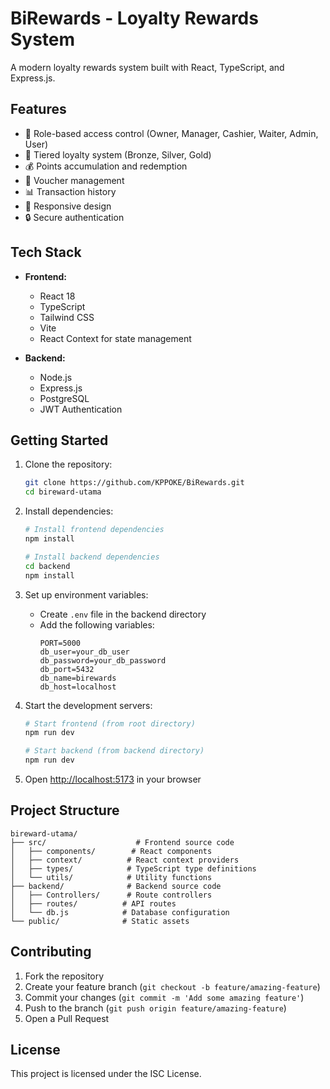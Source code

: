 # BiRewards - Loyalty Rewards System

A modern loyalty rewards system built with React, TypeScript, and Express.js.

## Features

- 🎯 Role-based access control (Owner, Manager, Cashier, Waiter, Admin, User)
- 💎 Tiered loyalty system (Bronze, Silver, Gold)
- 💰 Points accumulation and redemption
- 🎁 Voucher management
- 📊 Transaction history
- 📱 Responsive design
- 🔒 Secure authentication

## Tech Stack

- **Frontend:**
  - React 18
  - TypeScript
  - Tailwind CSS
  - Vite
  - React Context for state management

- **Backend:**
  - Node.js
  - Express.js
  - PostgreSQL
  - JWT Authentication

## Getting Started

1. Clone the repository:
   ```bash
   git clone https://github.com/KPPOKE/BiRewards.git
   cd bireward-utama
   ```

2. Install dependencies:
   ```bash
   # Install frontend dependencies
   npm install

   # Install backend dependencies
   cd backend
   npm install
   ```

3. Set up environment variables:
   - Create `.env` file in the backend directory
   - Add the following variables:
     ```
     PORT=5000
     db_user=your_db_user
     db_password=your_db_password
     db_port=5432
     db_name=birewards
     db_host=localhost
     ```

4. Start the development servers:
   ```bash
   # Start frontend (from root directory)
   npm run dev

   # Start backend (from backend directory)
   npm run dev
   ```

5. Open [http://localhost:5173](http://localhost:5173) in your browser

## Project Structure

```
bireward-utama/
├── src/                    # Frontend source code
│   ├── components/        # React components
│   ├── context/          # React context providers
│   ├── types/            # TypeScript type definitions
│   └── utils/            # Utility functions
├── backend/              # Backend source code
│   ├── Controllers/      # Route controllers
│   ├── routes/          # API routes
│   └── db.js            # Database configuration
└── public/              # Static assets
```

## Contributing

1. Fork the repository
2. Create your feature branch (`git checkout -b feature/amazing-feature`)
3. Commit your changes (`git commit -m 'Add some amazing feature'`)
4. Push to the branch (`git push origin feature/amazing-feature`)
5. Open a Pull Request

## License

This project is licensed under the ISC License.
